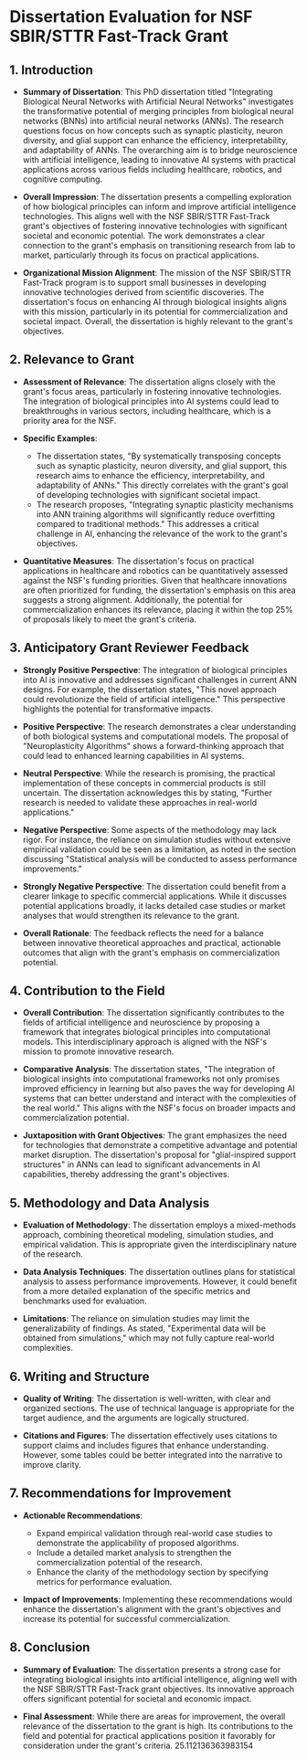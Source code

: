 # Dissertation Evaluation for NSF SBIR/STTR Fast-Track Grant

## 1. Introduction
- **Summary of Dissertation**: This PhD dissertation titled "Integrating Biological Neural Networks with Artificial Neural Networks" investigates the transformative potential of merging principles from biological neural networks (BNNs) into artificial neural networks (ANNs). The research questions focus on how concepts such as synaptic plasticity, neuron diversity, and glial support can enhance the efficiency, interpretability, and adaptability of ANNs. The overarching aim is to bridge neuroscience with artificial intelligence, leading to innovative AI systems with practical applications across various fields including healthcare, robotics, and cognitive computing.
  
- **Overall Impression**: The dissertation presents a compelling exploration of how biological principles can inform and improve artificial intelligence technologies. This aligns well with the NSF SBIR/STTR Fast-Track grant's objectives of fostering innovative technologies with significant societal and economic potential. The work demonstrates a clear connection to the grant's emphasis on transitioning research from lab to market, particularly through its focus on practical applications.

- **Organizational Mission Alignment**: The mission of the NSF SBIR/STTR Fast-Track program is to support small businesses in developing innovative technologies derived from scientific discoveries. The dissertation's focus on enhancing AI through biological insights aligns with this mission, particularly in its potential for commercialization and societal impact. Overall, the dissertation is highly relevant to the grant's objectives.

## 2. Relevance to Grant
- **Assessment of Relevance**: The dissertation aligns closely with the grant's focus areas, particularly in fostering innovative technologies. The integration of biological principles into AI systems could lead to breakthroughs in various sectors, including healthcare, which is a priority area for the NSF.

- **Specific Examples**: 
  - The dissertation states, "By systematically transposing concepts such as synaptic plasticity, neuron diversity, and glial support, this research aims to enhance the efficiency, interpretability, and adaptability of ANNs." This directly correlates with the grant's goal of developing technologies with significant societal impact.
  - The research proposes, "Integrating synaptic plasticity mechanisms into ANN training algorithms will significantly reduce overfitting compared to traditional methods." This addresses a critical challenge in AI, enhancing the relevance of the work to the grant's objectives.

- **Quantitative Measures**: The dissertation's focus on practical applications in healthcare and robotics can be quantitatively assessed against the NSF's funding priorities. Given that healthcare innovations are often prioritized for funding, the dissertation's emphasis on this area suggests a strong alignment. Additionally, the potential for commercialization enhances its relevance, placing it within the top 25% of proposals likely to meet the grant's criteria.

## 3. Anticipatory Grant Reviewer Feedback
- **Strongly Positive Perspective**: The integration of biological principles into AI is innovative and addresses significant challenges in current ANN designs. For example, the dissertation states, "This novel approach could revolutionize the field of artificial intelligence." This perspective highlights the potential for transformative impacts.

- **Positive Perspective**: The research demonstrates a clear understanding of both biological systems and computational models. The proposal of "Neuroplasticity Algorithms" shows a forward-thinking approach that could lead to enhanced learning capabilities in AI systems.

- **Neutral Perspective**: While the research is promising, the practical implementation of these concepts in commercial products is still uncertain. The dissertation acknowledges this by stating, "Further research is needed to validate these approaches in real-world applications."

- **Negative Perspective**: Some aspects of the methodology may lack rigor. For instance, the reliance on simulation studies without extensive empirical validation could be seen as a limitation, as noted in the section discussing "Statistical analysis will be conducted to assess performance improvements."

- **Strongly Negative Perspective**: The dissertation could benefit from a clearer linkage to specific commercial applications. While it discusses potential applications broadly, it lacks detailed case studies or market analyses that would strengthen its relevance to the grant.

- **Overall Rationale**: The feedback reflects the need for a balance between innovative theoretical approaches and practical, actionable outcomes that align with the grant's emphasis on commercialization potential.

## 4. Contribution to the Field
- **Overall Contribution**: The dissertation significantly contributes to the fields of artificial intelligence and neuroscience by proposing a framework that integrates biological principles into computational models. This interdisciplinary approach is aligned with the NSF's mission to promote innovative research.

- **Comparative Analysis**: The dissertation states, "The integration of biological insights into computational frameworks not only promises improved efficiency in learning but also paves the way for developing AI systems that can better understand and interact with the complexities of the real world." This aligns with the NSF's focus on broader impacts and commercialization potential.

- **Juxtaposition with Grant Objectives**: The grant emphasizes the need for technologies that demonstrate a competitive advantage and potential market disruption. The dissertation's proposal for "glial-inspired support structures" in ANNs can lead to significant advancements in AI capabilities, thereby addressing the grant's objectives.

## 5. Methodology and Data Analysis
- **Evaluation of Methodology**: The dissertation employs a mixed-methods approach, combining theoretical modeling, simulation studies, and empirical validation. This is appropriate given the interdisciplinary nature of the research.

- **Data Analysis Techniques**: The dissertation outlines plans for statistical analysis to assess performance improvements. However, it could benefit from a more detailed explanation of the specific metrics and benchmarks used for evaluation.

- **Limitations**: The reliance on simulation studies may limit the generalizability of findings. As stated, "Experimental data will be obtained from simulations," which may not fully capture real-world complexities.

## 6. Writing and Structure
- **Quality of Writing**: The dissertation is well-written, with clear and organized sections. The use of technical language is appropriate for the target audience, and the arguments are logically structured.

- **Citations and Figures**: The dissertation effectively uses citations to support claims and includes figures that enhance understanding. However, some tables could be better integrated into the narrative to improve clarity.

## 7. Recommendations for Improvement
- **Actionable Recommendations**: 
  - Expand empirical validation through real-world case studies to demonstrate the applicability of proposed algorithms.
  - Include a detailed market analysis to strengthen the commercialization potential of the research.
  - Enhance the clarity of the methodology section by specifying metrics for performance evaluation.

- **Impact of Improvements**: Implementing these recommendations would enhance the dissertation's alignment with the grant's objectives and increase its potential for successful commercialization.

## 8. Conclusion
- **Summary of Evaluation**: The dissertation presents a strong case for integrating biological insights into artificial intelligence, aligning well with the NSF SBIR/STTR Fast-Track grant objectives. Its innovative approach offers significant potential for societal and economic impact.

- **Final Assessment**: While there are areas for improvement, the overall relevance of the dissertation to the grant is high. Its contributions to the field and potential for practical applications position it favorably for consideration under the grant's criteria. 25.112136363983154